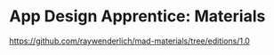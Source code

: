 # App Design Apprentice: Materials
https://github.com/raywenderlich/mad-materials/tree/editions/1.0
